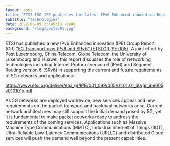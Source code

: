 ```yaml
---
layout: post
title: "ETSI ISG IPE publishes the latest IPv6 Enhanced innovation Report: 5G Transport over IPv6 and SRv6"
subtitle: "Technologies"
date: 2022-06-09 23:45:13 -0400
background: '/img/posts/01.jpg'
---
```


ETSI has published a new IPv6 Enhanced innovation (IPE) Group Report (GR) [“5G Transport over IPv6 and SRv6” (ETSI GR IPE 005)](https://www.etsi.org/deliver/etsi_gr/IPE/001_099/001/01.01.01_60/gr_IPE001v010101p.pdf). A joint effort by Post Luxembourg, China Telecom, Globe Telecom, the University of Luxembourg and Huawei, this report discusses the role of networking technologies including Internet Protocol version 6 (IPv6) and Segment Routing version 6 (SRv6) in supporting the current and future requirements of 5G networks and applications: 

<a href="https://www.etsi.org/deliver/etsi_gr/IPE/001_099/005/01.01.01_60/gr_ipe005v010101p.pdf">https://www.etsi.org/deliver/etsi_gr/IPE/001_099/005/01.01.01_60/gr_ipe005v010101p.pdf</a>.


As 5G networks are deployed worldwide, new services appear and new requirements on the packet transport and backhaul networks arise. Current network architectures may still support the initial demand posed by 5G, yet it is fundamental to make packet networks ready to address the requirements of the coming services. Applications such as Massive Machine Type Communications (MMTC), Industrial Internet of Things (IIOT), Ultra-Reliable Low-Latency Communications (URLLC) and distributed Cloud services will push the demand well beyond the present capabilities.